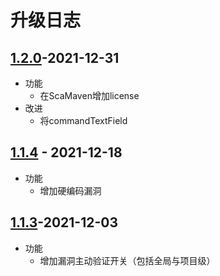 # 升级日志

## [1.2.0](https://github.com/HXSecurity/DongTai-core/releases/tag/v1.2.0)-2021-12-31
* 功能
   * 在ScaMaven增加license
* 改进
   * 将commandTextField 

## [1.1.4](https://github.com/HXSecurity/DongTai-core/releases/tag/v1.1.4) - 2021-12-18
* 功能
  * 增加硬编码漏洞

## [1.1.3](https://github.com/HXSecurity/dongtai-core/releases/tag/v1.1.3)-2021-12-03

* 功能
  * 增加漏洞主动验证开关（包括全局与项目级）
